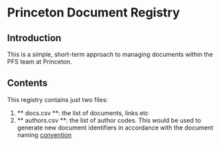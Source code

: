 # Princeton Document Registry
## Introduction
This is a simple, short-term approach to managing documents within the PFS team at Princeton.

## Contents
This registry contains just two files:

1. ** docs.csv **: the list of documents, links etc
2. ** authors.csv **: the list of author codes. This would be used to generate new document identifiers in accordance with the document naming [convention](
https://sumire.pbworks.com/w/file/fetch/126042107/ReferenceCode_20180504.pdf) 
